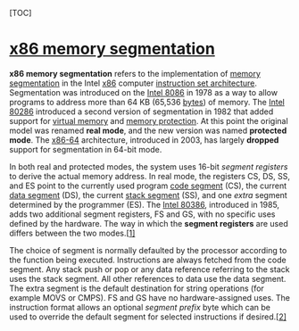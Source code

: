 [TOC]



# [x86 memory segmentation](https://en.wikipedia.org/wiki/X86_memory_segmentation)



**x86 memory segmentation** refers to the implementation of [memory segmentation](https://en.wikipedia.org/wiki/Memory_segmentation) in the Intel [x86](https://en.wikipedia.org/wiki/X86) computer [instruction set architecture](https://en.wikipedia.org/wiki/Instruction_set_architecture). Segmentation was introduced on the [Intel 8086](https://en.wikipedia.org/wiki/Intel_8086) in 1978 as a way to allow programs to address more than 64 KB (65,536 [bytes](https://en.wikipedia.org/wiki/Byte)) of memory. The [Intel 80286](https://en.wikipedia.org/wiki/Intel_80286) introduced a second version of segmentation in 1982 that added support for [virtual memory](https://en.wikipedia.org/wiki/Virtual_memory) and [memory protection](https://en.wikipedia.org/wiki/Memory_protection). At this point the original model was renamed **real mode**, and the new version was named **protected mode**. The [x86-64](https://en.wikipedia.org/wiki/X86-64) architecture, introduced in 2003, has largely **dropped** support for segmentation in 64-bit mode.



In both real and protected modes, the system uses 16-bit *segment registers* to derive the actual memory address. In real mode, the registers CS, DS, SS, and ES point to the currently used program [code segment](https://en.wikipedia.org/wiki/Code_segment) (CS), the current [data segment](https://en.wikipedia.org/wiki/Data_segment) (DS), the current [stack segment](https://en.wikipedia.org/wiki/Call_stack) (SS), and one *extra* segment determined by the programmer (ES). The [Intel 80386](https://en.wikipedia.org/wiki/Intel_80386), introduced in 1985, adds two additional segment registers, FS and GS, with no specific uses defined by the hardware. The way in which the **segment registers** are used differs between the two modes.[[1\]](https://en.wikipedia.org/wiki/X86_memory_segmentation#cite_note-Arch-1)



The choice of segment is normally defaulted by the processor according to the function being executed. Instructions are always fetched from the code segment. Any stack push or pop or any data reference referring to the stack uses the stack segment. All other references to data use the data segment. The extra segment is the default destination for string operations (for example MOVS or CMPS). FS and GS have no hardware-assigned uses. The instruction format allows an optional *segment prefix* byte which can be used to override the default segment for selected instructions if desired.[[2\]](https://en.wikipedia.org/wiki/X86_memory_segmentation#cite_note-2)




